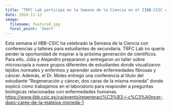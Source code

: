 ```yaml
---
title: "TRFC Lab participa en la Semana de la Ciencia en el IIBB-CSIC con una conferencia y un taller de microscopía"
date: 2024-11-12
image:
  filename: featured.jpg
  focal_point: 'Smart'
---
```


Esta semana el IIBB-CSIC ha celebrado la Semana de la Ciencia con conferencias y talleres para estudiantes de secundaria. TRFC Lab no quería perder la oportunidad de inspirar a la próxima generación de científicos. Para ello, Júlia y Alejandro prepararon y entregaron un taller sobre microscopía a nueve grupos diferentes de estudiantes donde visualizaron tejidos normales y enfermos y aprender sobre enfermedades fibrosas y cáncer. Además, el Dr. Moles entregó una conferencia al título del estudiante “Regeneración y cáncer, dos caras de la misma moneda” donde explicó cómo trabajamos en el laboratorio para responder a preguntas biológicas relacionadas con enfermedades humanas. https://www.iibb.csic.es/ca/events/regeneraci%C3%B3-i-c%C3%A0ncer-dues-cares-de-la-mateixa-moneda-1